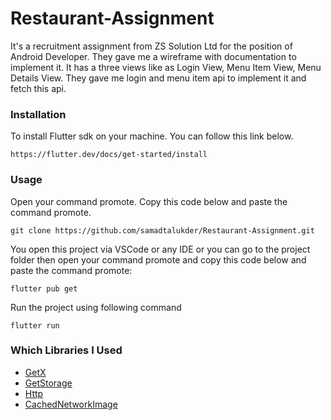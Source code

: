 # Restaurant-Assignment
It's a recruitment assignment from ZS Solution Ltd for the position of Android Developer.
They gave me a wireframe with documentation to implement it. It has a three views like as Login View, Menu Item View, Menu Details View. They gave me login and menu item api to implement it and fetch this api.

### Installation
To install Flutter sdk on your machine. You can follow this link below.

```
https://flutter.dev/docs/get-started/install

```

### Usage
Open your command promote. Copy this code below and paste the command promote. 

```
git clone https://github.com/samadtalukder/Restaurant-Assignment.git

```

You open this project via VSCode or any IDE or you can go to the project folder then open your command promote and copy this code below and paste the command promote: 

```
flutter pub get 

```

Run the project using following command

```
flutter run

``` 

### Which Libraries I Used

* [GetX](https://pub.dev/packages/get)
* [GetStorage](https://pub.dev/packages/get_storage)
* [Http](https://pub.dev/packages/http)
* [CachedNetworkImage](https://pub.dev/packages/cached_network_image)


